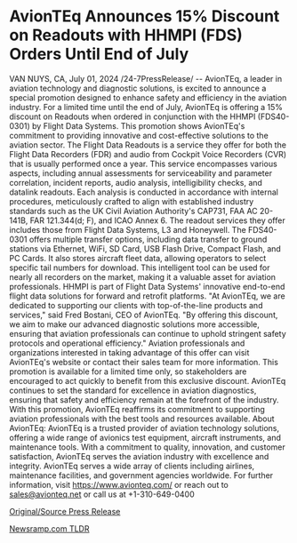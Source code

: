 # AvionTEq Announces 15% Discount on Readouts with HHMPI (FDS) Orders Until End of July

VAN NUYS, CA, July 01, 2024 /24-7PressRelease/ -- AvionTEq, a leader in aviation technology and diagnostic solutions, is excited to announce a special promotion designed to enhance safety and efficiency in the aviation industry. For a limited time until the end of July, AvionTEq is offering a 15% discount on Readouts when ordered in conjunction with the HHMPI (FDS40-0301) by Flight Data Systems.  This promotion shows AvionTEq's commitment to providing innovative and cost-effective solutions to the aviation sector. The Flight Data Readouts is a service they offer for both the Flight Data Recorders (FDR) and audio from Cockpit Voice Recorders (CVR) that is usually performed once a year. This service encompasses various aspects, including annual assessments for serviceability and parameter correlation, incident reports, audio analysis, intelligibility checks, and datalink readouts. Each analysis is conducted in accordance with internal procedures, meticulously crafted to align with established industry standards such as the UK Civil Aviation Authority's CAP731, FAA AC 20-141B, FAR 121.344(d; F), and ICAO Annex 6. The readout services they offer includes those from Flight Data Systems, L3 and Honeywell.  The FDS40-0301 offers multiple transfer options, including data transfer to ground stations via Ethernet, WiFi, SD Card, USB Flash Drive, Compact Flash, and PC Cards. It also stores aircraft fleet data, allowing operators to select specific tail numbers for download. This intelligent tool can be used for nearly all recorders on the market, making it a valuable asset for aviation professionals. HHMPI is part of Flight Data Systems' innovative end-to-end flight data solutions for forward and retrofit platforms.  "At AvionTEq, we are dedicated to supporting our clients with top-of-the-line products and services," said Fred Bostani, CEO of AvionTEq. "By offering this discount, we aim to make our advanced diagnostic solutions more accessible, ensuring that aviation professionals can continue to uphold stringent safety protocols and operational efficiency."  Aviation professionals and organizations interested in taking advantage of this offer can visit AvionTEq's website or contact their sales team for more information. This promotion is available for a limited time only, so stakeholders are encouraged to act quickly to benefit from this exclusive discount.  AvionTEq continues to set the standard for excellence in aviation diagnostics, ensuring that safety and efficiency remain at the forefront of the industry. With this promotion, AvionTEq reaffirms its commitment to supporting aviation professionals with the best tools and resources available.  About AvionTEq:  AvionTEq is a trusted provider of aviation technology solutions, offering a wide range of avionics test equipment, aircraft instruments, and maintenance tools. With a commitment to quality, innovation, and customer satisfaction, AvionTEq serves the aviation industry with excellence and integrity. AvionTEq serves a wide array of clients including airlines, maintenance facilities, and government agencies worldwide. For further information, visit https://www.avionteq.com/ or reach out to sales@avionteq.net or call us at +1-310-649-0400 

[Original/Source Press Release](https://www.24-7pressrelease.com/press-release/512160/avionteq-announces-15-discount-on-readouts-with-hhmpi-fds-orders-until-end-of-july) 

[Newsramp.com TLDR](https://newsramp.com/None) 
